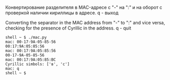 Конвертирование разделителя в MAC-адресе с "-" на ":" и на оборот с проверкой наличии кириллицы в адресе.
q - выход

Converting the separator in the MAC address from "-" to ":" and vice versa, checking for the presence of Cyrillic in the address.
q - quit

```
shell ~ $ ./mac.py 
mac: 00-17-9A-05-85-56
00:17:9A:05:85:56
mac: 00:17:9A:05:85:56
00-17-9A-05-85-56
mac: 00:17:9A:05:85:ВС
Сyrillic simbols: ['в', 'с']
mac: q
shell ~ $
```

